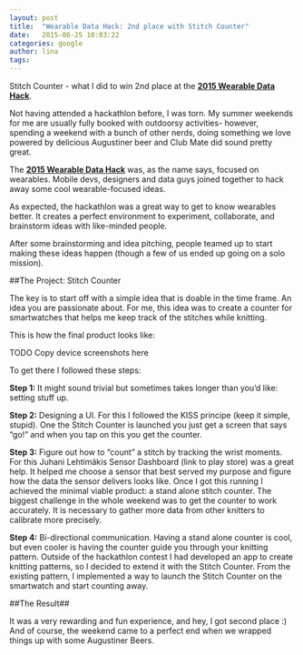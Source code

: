 ```yaml
---
layout: post
title:  "Wearable Data Hack: 2nd place with Stitch Counter"
date:   2015-06-25 10:03:22
categories: google
author: lina
tags:
---
```


Stitch Counter - what I did to win 2nd place at the **[2015 Wearable Data Hack](http://wearabledatahack.com)**.

<!--more-->



Not having attended a hackathlon before, I was torn. My summer weekends for me are usually fully booked with outdoorsy activities- however, spending a weekend with a bunch of other nerds, doing something we love powered by delicious Augustiner beer and Club Mate did sound pretty great.

The **[2015 Wearable Data Hack](http://wearabledatahack.com/)** was, as the name says, focused on wearables. Mobile devs, designers and data guys joined together to hack away some cool wearable-focused ideas.

As expected, the hackathlon was a great way to get to know wearables better. It creates a perfect environment to experiment, collaborate, and brainstorm ideas with like-minded people.

After some brainstorming and idea pitching, people teamed up to start making these ideas happen (though a few of us ended up going on a solo mission).

##The Project: Stitch Counter

The key is to start off with a simple idea that is doable in the time frame. An idea you are passionate about. For me, this idea was to create a counter for smartwatches that helps me keep track of the stitches while knitting.

This is how the final product looks like: 

TODO Copy device screenshots here 

To get there I followed these steps:

**Step 1:** It might sound trivial but sometimes takes longer than you’d like: setting stuff up. 

**Step 2:** Designing a UI. For this I followed the KISS principe (keep it simple, stupid). One the Stitch Counter is launched you just get a screen that says “go!” and when you tap on this you get the counter.

**Step 3:** Figure out how to “count” a stitch by tracking the wrist moments. For this Juhani Lehtimäkis Sensor Dashboard (link to play store) was a great help. It helped me choose a sensor that best served my purpose and figure how the data the sensor delivers looks like. Once I got this running I achieved the minimal viable product: a stand alone stitch counter. The biggest challenge in the whole weekend was to get the counter to work accurately. It is necessary to gather more data from other knitters to calibrate more precisely.  

**Step 4:** Bi-directional communication. Having a stand alone counter is cool, but even cooler is having the counter guide you through your knitting pattern. Outside of the hackathlon contest I had developed an app to create knitting patterns, so I decided to extend it with the Stitch Counter. From the existing pattern, I implemented a way to launch the Stitch Counter on the smartwatch and start counting away.

##The Result##

It was a very rewarding and fun experience, and hey, I got second place :)  
And of course, the weekend came to a perfect end when we wrapped things up with some Augustiner Beers.


